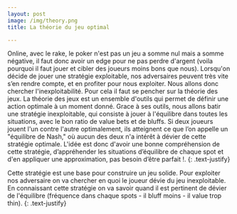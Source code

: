 ```yaml
---
layout: post
image: /img/theory.png
title: La théorie du jeu optimal

---
```


Online, avec le rake, le poker n'est pas un jeu a somme nul mais a somme négative, il faut donc avoir un edge pour ne pas perdre d'argent (voila pourquoi il faut jouer et cibler des joueurs moins bons que nous). Lorsqu'on décide de jouer une stratégie exploitable, nos adversaires peuvent très vite s’en rendre compte, et en profiter pour nous exploiter. Nous allons donc chercher l'inexploitabilité. Pour cela il faut se pencher sur la théorie des jeux. La théorie des jeux est un ensemble d'outils qui permet de définir une action optimale à un moment donné. Grace à ses outils, nous allons batir une stratégie inexploitable, qui consiste à jouer à l'équilibre dans toutes les situations, avec le bon ratio de value bets et de bluffs. Si deux joueurs jouent l'un contre l'autre optimalement, ils atteignent ce que l’on appelle un "équilibre de Nash," où aucun des deux n'a intérêt à dévier de cette stratégie optimale. L'idée est donc d'avoir une bonne compréhension de cette stratégie, d’appréhender les situations d’équilibre de chaque spot et d'en appliquer une approximation, pas besoin d’être parfait !.
{: .text-justify}

Cette stratégie est une base pour construire un jeu solide. Pour exploiter nos adversaire on va chercher en quoi le joueur dévie du jeu inexploitable. En connaissant cette stratégie on va savoir quand il est pertinent de dévier de l'équilibre (fréquence dans chaque spots - il bluff moins - il value trop thin).
{: .text-justify}
<!--stackedit_data:
eyJoaXN0b3J5IjpbLTYxMjExOTU3MCw3MzA5OTgxMTZdfQ==
-->